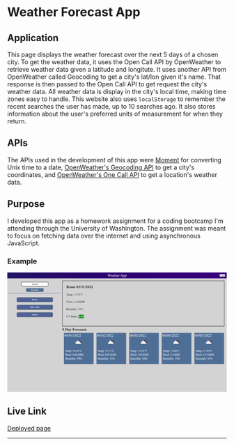 # Weather Forecast App

## Application

This page displays the weather forecast over the next 5 days of a chosen city. To get the weather data, it uses the Open Call API by OpenWeather to retrieve weather data given a latitude and longitute. It uses another API from OpenWeather called Geocoding to get a city's lat/lon given it's name. That response is then passed to the Open Call API to get request the city's weather data. All weather data is display in the city's local time, making time zones easy to handle.
This website also uses `localStorage` to remember the recent searches the user has made, up to 10 searches ago. It also stores information about the user's preferred units of measurement for when they return.

## APIs

The APIs used in the development of this app were [Moment](https://momentjs.com/) for converting Unix time to a date, [OpenWeather's Geocoding API](https://openweathermap.org/api/geocoding-api) to get a city's coordinates, and [OpenWeather's One Call API](https://openweathermap.org/api/one-call-api) to get a location's weather data.

## Purpose

I developed this app as a homework assignment for a coding bootcamp I'm attending through the University of Washington. The assignment was meant to focus on fetching data over the internet and using asynchronous JavaScript.

### Example

![website example](./Assets/Images/live-example.png)

## Live Link

[Deployed page](https://phoenix-staley.github.io/weatherApp/)
- - -
